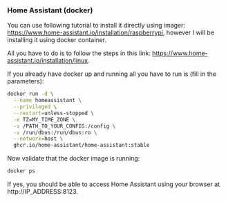 ### Home Assistant (docker)

You can use following tutorial to install it directly using imager: https://www.home-assistant.io/installation/raspberrypi, however I will be installing it using docker container.

All you have to do is to follow the steps in this link: https://www.home-assistant.io/installation/linux. 

If you already have docker up and running all you have to run is (fill in the parameters):
```bash
docker run -d \
  --name homeassistant \
  --privileged \
  --restart=unless-stopped \
  -e TZ=MY_TIME_ZONE \
  -v /PATH_TO_YOUR_CONFIG:/config \
  -v /run/dbus:/run/dbus:ro \
  --network=host \
  ghcr.io/home-assistant/home-assistant:stable
```

Now validate that the docker image is running:
```bash
docker ps
```

If yes, you should be able to access Home Assistant using your browser at http://IP_ADDRESS:8123.